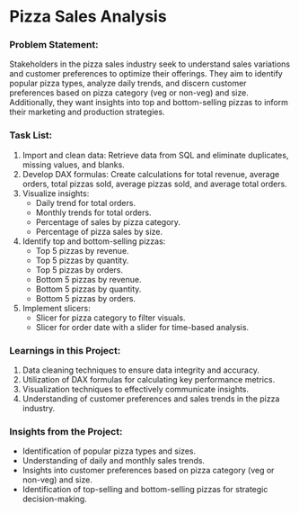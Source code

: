 # Pizza Sales Analysis 
### Problem Statement:
Stakeholders in the pizza sales industry seek to understand sales variations and customer preferences to optimize their offerings. They aim to identify popular pizza types, analyze daily trends, and discern customer preferences based on pizza category (veg or non-veg) and size. Additionally, they want insights into top and bottom-selling pizzas to inform their marketing and production strategies.

### Task List:
1. Import and clean data: Retrieve data from SQL and eliminate duplicates, missing values, and blanks.
2. Develop DAX formulas: Create calculations for total revenue, average orders, total pizzas sold, average pizzas sold, and average total orders.
3. Visualize insights:
   - Daily trend for total orders.
   - Monthly trends for total orders.
   - Percentage of sales by pizza category.
   - Percentage of pizza sales by size.
4. Identify top and bottom-selling pizzas:
   - Top 5 pizzas by revenue.
   - Top 5 pizzas by quantity.
   - Top 5 pizzas by orders.
   - Bottom 5 pizzas by revenue.
   - Bottom 5 pizzas by quantity.
   - Bottom 5 pizzas by orders.
5. Implement slicers:
   - Slicer for pizza category to filter visuals.
   - Slicer for order date with a slider for time-based analysis.

### Learnings in this Project:
1. Data cleaning techniques to ensure data integrity and accuracy.
2. Utilization of DAX formulas for calculating key performance metrics.
3. Visualization techniques to effectively communicate insights.
4. Understanding of customer preferences and sales trends in the pizza industry.

### Insights from the Project:
- Identification of popular pizza types and sizes.
- Understanding of daily and monthly sales trends.
- Insights into customer preferences based on pizza category (veg or non-veg) and size.
- Identification of top-selling and bottom-selling pizzas for strategic decision-making.
